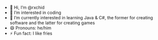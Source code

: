 - 👋 Hi, I’m @rxchid
- 👀 I’m interested in coding
- 🌱 I’m currently interested in learning Java & C#, the former for creating software and the latter for creating games
- 😄 Pronouns: he/him
- ⚡ Fun fact: I like fries

<!---
rxchid/rxchid is a ✨ special ✨ repository because its `README.md` (this file) appears on your GitHub profile.
You can click the Preview link to take a look at your changes.
--->
